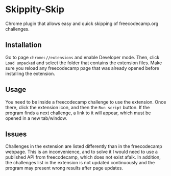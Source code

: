 # Skippity-Skip
Chrome plugin that allows easy and quick skipping of freecodecamp.org challenges. 

## Installation
Go to page `chrome://extensions` and enable Developer mode. Then, click `Load unpacked` and select the folder that contains the extension files.
Make sure you reload any freecodecamp page that was already opened before installing the extension.

## Usage
You need to be inside a freecodecamp challenge to use the extension. Once there, click the extension icon, and then the `Run script` button. If the program finds a next challenge, a link to it will appear, which must be opened in a new tab/window.

## Issues
Challenges in the extension are listed differently than in the freecodecamp webpage. This is an inconvenience, and to solve it I would need to use a published API from freecodecamp, which does not exist afaik.
In addition, the challenges list in the extension is not updated continuously and the program may present wrong results after page updates.

